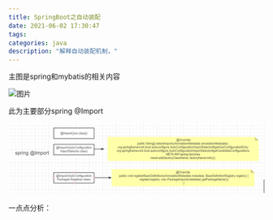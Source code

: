 ```yaml
---
title: SpringBoot之自动装配
date: 2021-06-02 17:30:47
tags:
categories: java
description: "解释自动装配机制，"
---
```



主图是spring和mybatis的相关内容

![图片](http://assets.processon.com/chart_image/5c8b1387e4b02b2ce4995739.png)

此为主要部分spring @Import

![图片](SpringBoot之自动装配/import.png)

一点点分析：




